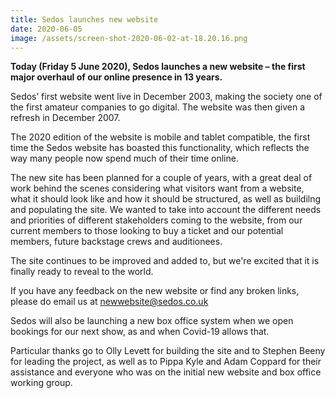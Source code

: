 ```yaml
---
title: Sedos launches new website
date: 2020-06-05
image: /assets/screen-shot-2020-06-02-at-18.20.16.png
---
```

**Today (Friday 5 June 2020), Sedos launches a new website – the first major overhaul of our online presence in 13 years.**

Sedos’ first website went live in December 2003, making the society one of the first amateur companies to go digital. The website was then given a refresh in December 2007.

The 2020 edition of the website is mobile and tablet compatible, the first time the Sedos website has boasted this functionality, which reflects the way many people now spend much of their time online. 

The new site has been planned for a couple of years, with a great deal of work behind the scenes considering what visitors want from a website, what it should look like and how it should be structured, as well as buildilng and populating the site. We wanted to take into account the different needs and priorities of different stakeholders coming to the website, from our current members to those looking to buy a ticket and our potential members, future backstage crews and auditionees.

The site continues to be improved and added to, but we're excited that it is finally ready to reveal to the world.

If you have any feedback on the new website or find any broken links, please do email us at [newwebsite@sedos.co.uk](newwebsite@sedos.co.uk)

Sedos will also be launching a new box office system when we open bookings for our next show, as and when Covid-19 allows that. 

Particular thanks go to Olly Levett for building the site and to Stephen Beeny for leading the project, as well as to Pippa Kyle and Adam Coppard for their assistance and everyone who was on the initial new website and box office working group.